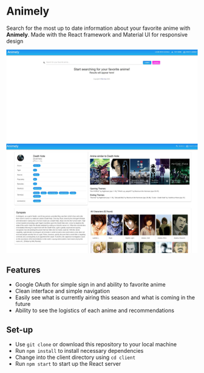 # Animely

Search for the most up to date information about your favorite anime with **Animely**. 
Made with the React framework and Material UI for responsive design

![img](client/public/animely3.JPG)
![img](client/public/animely4.jpg)



## Features
 - Google OAuth for simple sign in and ability to favorite anime
 - Clean interface and simple navigation
 - Easily see what is currently airing this season and what is coming in the future
 - Ability to see the logistics of each anime and recommendations
 
## Set-up

 - Use `git clone` or download this repository to your local machine
 - Run `npm install` to install necessary dependencies
 - Change into the client directory using `cd client`
 - Run `npm start` to start up the React server




